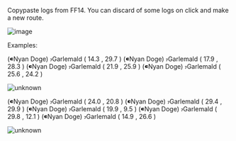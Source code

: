 Copypaste logs from FF14. You can discard of some logs on click and make a new route.



![image](https://github.com/Beatoriche-sama/IriskaWebTools/assets/77235839/0837cfb6-7e21-4a55-8e53-e3f163c57669)


Examples:



(Nyan Doge) Garlemald ( 14.3  , 29.7 )
(Nyan Doge) Garlemald ( 17.9  , 28.3 )
(Nyan Doge) Garlemald ( 21.9  , 25.9 )
(Nyan Doge) Garlemald ( 25.6  , 24.2 )


![unknown](https://github.com/Beatoriche-sama/IriskaWebTools/assets/77235839/8205673a-759e-4709-8d16-cc45e82fec79)



(Nyan Doge) Garlemald ( 24.0  , 20.8 )
(Nyan Doge) Garlemald ( 29.4  , 29.9 )
(Nyan Doge) Garlemald ( 19.9  , 9.5 )
(Nyan Doge) Garlemald ( 29.8  , 12.1 )
(Nyan Doge) Garlemald ( 14.9  , 26.6 )


![unknown](https://github.com/Beatoriche-sama/IriskaWebTools/assets/77235839/0d801503-ceda-49cc-9b1f-a136a8edadce)
